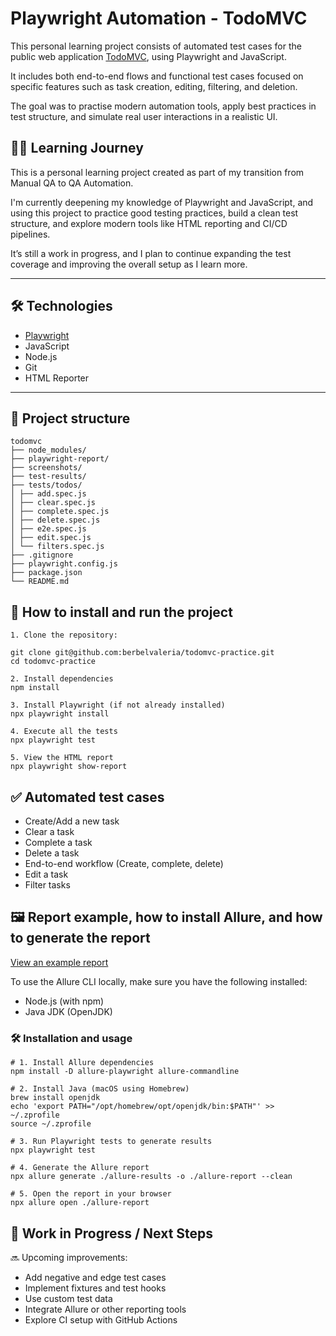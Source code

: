 # Playwright Automation - TodoMVC

This personal learning project consists of automated test cases for the public web application [TodoMVC](http://todomvc.com/), using Playwright and JavaScript.

It includes both end-to-end flows and functional test cases focused on specific features such as task creation, editing, filtering, and deletion.

The goal was to practise modern automation tools, apply best practices in test structure, and simulate real user interactions in a realistic UI.



## 👨‍💻 Learning Journey

This is a personal learning project created as part of my transition from Manual QA to QA Automation.

I'm currently deepening my knowledge of Playwright and JavaScript, and using this project to practice good testing practices, build a clean test structure, and explore modern tools like HTML reporting and CI/CD pipelines.

It’s still a work in progress, and I plan to continue expanding the test coverage and improving the overall setup as I learn more.



---

## 🛠️ Technologies 

- [Playwright](https://playwright.dev/)
- JavaScript
- Node.js
- Git
- HTML Reporter

---

## 📁 Project structure

```
todomvc
├── node_modules/
├── playwright-report/
├── screenshots/
├── test-results/
├── tests/todos/
│ ├── add.spec.js
│ ├── clear.spec.js
│ ├── complete.spec.js
│ ├── delete.spec.js
│ ├── e2e.spec.js
│ ├── edit.spec.js
│ └── filters.spec.js
├── .gitignore
├── playwright.config.js
├── package.json
└── README.md
```

## 🚀 How to install and run the project

```
1. Clone the repository:

git clone git@github.com:berbelvaleria/todomvc-practice.git
cd todomvc-practice

2. Install dependencies 
npm install  

3. Install Playwright (if not already installed) 
npx playwright install

4. Execute all the tests  
npx playwright test

5. View the HTML report 
npx playwright show-report
```


## ✅ Automated test cases

- Create/Add a new task
- Clear a task
- Complete a task
- Delete a task
- End-to-end workflow (Create, complete, delete)
- Edit a task
- Filter tasks



## 🖼️ Report example, how to install Allure, and how to generate the report

[View an example report](https://github.com/berbelvaleria/todomvc-practice/blob/main/screenshots/report-v3.png)

To use the Allure CLI locally, make sure you have the following installed:

- Node.js (with npm)
- Java JDK (OpenJDK)

### 🛠️ Installation and usage

```
# 1. Install Allure dependencies
npm install -D allure-playwright allure-commandline

# 2. Install Java (macOS using Homebrew)
brew install openjdk
echo 'export PATH="/opt/homebrew/opt/openjdk/bin:$PATH"' >> ~/.zprofile
source ~/.zprofile 

# 3. Run Playwright tests to generate results
npx playwright test

# 4. Generate the Allure report
npx allure generate ./allure-results -o ./allure-report --clean

# 5. Open the report in your browser
npx allure open ./allure-report
```


## 🚧 Work in Progress / Next Steps

🔜 Upcoming improvements:
- Add negative and edge test cases
- Implement fixtures and test hooks
- Use custom test data
- Integrate Allure or other reporting tools
- Explore CI setup with GitHub Actions




